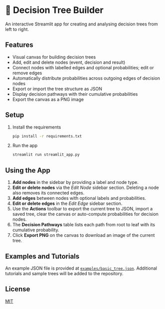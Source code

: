 # 🌳 Decision Tree Builder

An interactive Streamlit app for creating and analysing decision trees from left to right.

## Features

- Visual canvas for building decision trees
- Add, edit and delete nodes (event, decision and result)
- Connect nodes with labelled edges and optional probabilities; edit or remove edges
- Automatically distribute probabilities across outgoing edges of decision nodes
- Export or import the tree structure as JSON
- Display decision pathways with their cumulative probabilities
- Export the canvas as a PNG image

## Setup

1. Install the requirements

   ```bash
   pip install -r requirements.txt
   ```

2. Run the app

   ```bash
   streamlit run streamlit_app.py
   ```

## Using the App

1. **Add nodes** in the sidebar by providing a label and node type.
2. **Edit or delete nodes** via the *Edit Node* sidebar section. Deleting a node also removes its connected edges.
3. **Add edges** between nodes with optional labels and probabilities.
4. **Edit or delete edges** in the *Edit Edge* sidebar section.
5. Use the **Actions** toolbar to export the current tree to JSON, import a saved tree, clear the canvas or auto-compute probabilities for decision nodes.
6. The **Decision Pathways** table lists each path from root to leaf with its cumulative probability.
7. Click **Export PNG** on the canvas to download an image of the current tree.

## Examples and Tutorials

An example JSON file is provided at [`examples/basic_tree.json`](examples/basic_tree.json).
Additional tutorials and sample trees will be added to the repository.

## License

[MIT](LICENSE)

